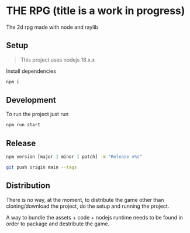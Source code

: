# THE RPG (title is a work in progress)

The 2d rpg made with node and raylib

## Setup

> This project uses nodejs 18.x.x

Install dependencies

```bash
npm i
```

## Development

To run the project just run

```bash
npm run start
```

## Release

```bash
npm version [major | minor | patch] -m "Release v%s"

git push origin main --tags
```

## Distribution

There is no way, at the moment, to distribute the game other than cloning/download the project, do the setup and running the project.

A way to bundle the assets + code + nodejs runtime needs to be found in order to package and destribute the game.
